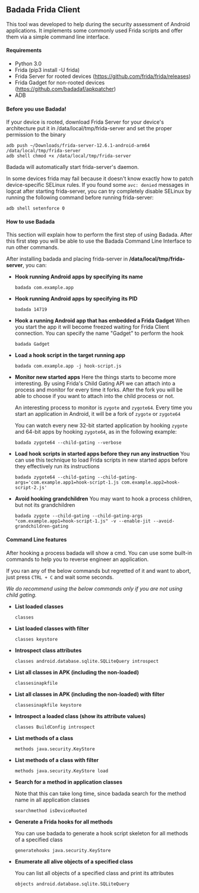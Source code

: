 ## Badada Frida Client

This tool was developed to help during the security assessment of Android applications.
It implements some commonly used Frida scripts and offer them via a simple command line interface.

#### Requirements

- Python 3.0
- Frida (pip3 install -U frida)
- Frida Server for rooted devices (https://github.com/frida/frida/releases)
- Frida Gadget for non-rooted devices (https://github.com/badadaf/apkpatcher)
- ADB

#### Before you use Badada!

If your device is rooted, download Frida Server for your device's architecture put it in /data/local/tmp/frida-server and set the proper permission to the binary
```
adb push ~/Downloads/frida-server-12.6.1-android-arm64 /data/local/tmp/frida-server
adb shell chmod +x /data/local/tmp/frida-server
```

Badada will automatically start frida-server's daemon.

In some devices frida may fail because it doesn't know exactly how to patch device-specific SELinux rules.
If you found some `avc: denied` messages in logcat after starting frida-server, you can try completely disable SELinux by running the following command before running frida-server:
```
adb shell setenforce 0
```

#### How to use Badada
This section will explain how to perform the first step of using Badada. After this first step you will be able to use the Badada Command Line Interface to run other commands.

After installing badada and placing frida-server in **/data/local/tmp/frida-server**, you can:

- **Hook running Android apps by specifying its name**
    ```
    badada com.example.app
    ```

- **Hook running Android apps by specifying its PID**
    ```
    badada 14719
    ```

- **Hook a running Android app that has embedded a Frida Gadget**
    When you start the app it will become freezed waiting for Frida Client connection.
    You can specify the name "Gadget" to perform the hook
    ```
    badada Gadget
    ```

- **Load a hook script in the target running app**
    ```
    badada com.example.app -j hook-script.js
    ```

- **Monitor new started apps**
    Here the things starts to become more interesting. By using Frida's Child Gating API we can attach into a process and monitor for every time it forks.
    After the fork you will be able to choose if you want to attach into the child process or not.

    An interesting process to monitor is `zygote` and `zygote64`. Every time you start an application in Android, it will be a fork of `zygote` or `zygote64`

    You can watch every new 32-bit started application by hooking `zygote` and 64-bit apps by hooking `zygote64`, as in the following example:
    ```
    badada zygote64 --child-gating --verbose
    ```

- **Load hook scripts in started apps before they run any instruction**
    You can use this technique to load Frida scripts in new started apps before they effectively run its instructions
    ```
    badada zygote64 --child-gating --child-gating-args='com.example.app1=hook-script-1.js com.example.app2=hook-script-2.js'
    ```

- **Avoid hooking grandchildren**
    You may want to hook a process children, but not its grandchildren
    ```
    badada zygote --child-gating --child-gating-args "com.example.app1=hook-script-1.js" -v --enable-jit --avoid-grandchildren-gating
    ```

#### Command Line features
After hooking a process badada will show a cmd. You can use some built-in commands to help you to reverse engineer an application.

If you ran any of the below commands but regretted of it and want to abort, just press `CTRL + C` and wait some seconds.

*We do recommend using the below commands only if you are not using child gating.*

- **List loaded classes**

    ```
    classes
    ```

- **List loaded classes with filter**

    ```
    classes keystore
    ```

- **Introspect class attributes**

    ```
    classes android.database.sqlite.SQLiteQuery introspect
    ```

- **List all classes in APK (including the non-loaded)**

    ```
    classesinapkfile
    ```

- **List all classes in APK (including the non-loaded) with filter**

    ```
    classesinapkfile keystore
    ```

- **Introspect a loaded class (show its attribute values)**

    ```
    classes BuildConfig introspect
    ```

- **List methods of a class**

    ```
    methods java.security.KeyStore
    ```

- **List methods of a class with filter**

    ```
    methods java.security.KeyStore load
    ```

- **Search for a method in application classes**

    Note that this can take long time, since badada search for the method name in all application classes
    ```
    searchmethod isDeviceRooted
    ```

- **Generate a Frida hooks for all methods**

    You can use badada to generate a hook script skeleton for all methods of a specified class
    ```
    generatehooks java.security.KeyStore
    ```

- **Enumerate all alive objects of a specified class**

    You can list all objects of a specified class and print its attributes
    
    ```
    objects android.database.sqlite.SQLiteQuery
    ```

